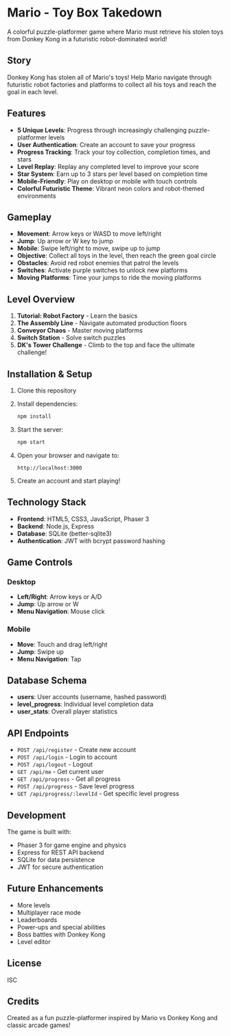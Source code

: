 # Mario - Toy Box Takedown

A colorful puzzle-platformer game where Mario must retrieve his stolen toys from Donkey Kong in a futuristic robot-dominated world!

## Story

Donkey Kong has stolen all of Mario's toys! Help Mario navigate through futuristic robot factories and platforms to collect all his toys and reach the goal in each level.

## Features

- **5 Unique Levels**: Progress through increasingly challenging puzzle-platformer levels
- **User Authentication**: Create an account to save your progress
- **Progress Tracking**: Track your toy collection, completion times, and stars
- **Level Replay**: Replay any completed level to improve your score
- **Star System**: Earn up to 3 stars per level based on completion time
- **Mobile-Friendly**: Play on desktop or mobile with touch controls
- **Colorful Futuristic Theme**: Vibrant neon colors and robot-themed environments

## Gameplay

- **Movement**: Arrow keys or WASD to move left/right
- **Jump**: Up arrow or W key to jump
- **Mobile**: Swipe left/right to move, swipe up to jump
- **Objective**: Collect all toys in the level, then reach the green goal circle
- **Obstacles**: Avoid red robot enemies that patrol the levels
- **Switches**: Activate purple switches to unlock new platforms
- **Moving Platforms**: Time your jumps to ride the moving platforms

## Level Overview

1. **Tutorial: Robot Factory** - Learn the basics
2. **The Assembly Line** - Navigate automated production floors
3. **Conveyor Chaos** - Master moving platforms
4. **Switch Station** - Solve switch puzzles
5. **DK's Tower Challenge** - Climb to the top and face the ultimate challenge!

## Installation & Setup

1. Clone this repository
2. Install dependencies:
   ```bash
   npm install
   ```

3. Start the server:
   ```bash
   npm start
   ```

4. Open your browser and navigate to:
   ```
   http://localhost:3000
   ```

5. Create an account and start playing!

## Technology Stack

- **Frontend**: HTML5, CSS3, JavaScript, Phaser 3
- **Backend**: Node.js, Express
- **Database**: SQLite (better-sqlite3)
- **Authentication**: JWT with bcrypt password hashing

## Game Controls

### Desktop
- **Left/Right**: Arrow keys or A/D
- **Jump**: Up arrow or W
- **Menu Navigation**: Mouse click

### Mobile
- **Move**: Touch and drag left/right
- **Jump**: Swipe up
- **Menu Navigation**: Tap

## Database Schema

- **users**: User accounts (username, hashed password)
- **level_progress**: Individual level completion data
- **user_stats**: Overall player statistics

## API Endpoints

- `POST /api/register` - Create new account
- `POST /api/login` - Login to account
- `POST /api/logout` - Logout
- `GET /api/me` - Get current user
- `GET /api/progress` - Get all progress
- `POST /api/progress` - Save level progress
- `GET /api/progress/:levelId` - Get specific level progress

## Development

The game is built with:
- Phaser 3 for game engine and physics
- Express for REST API backend
- SQLite for data persistence
- JWT for secure authentication

## Future Enhancements

- More levels
- Multiplayer race mode
- Leaderboards
- Power-ups and special abilities
- Boss battles with Donkey Kong
- Level editor

## License

ISC

## Credits

Created as a fun puzzle-platformer inspired by Mario vs Donkey Kong and classic arcade games!
